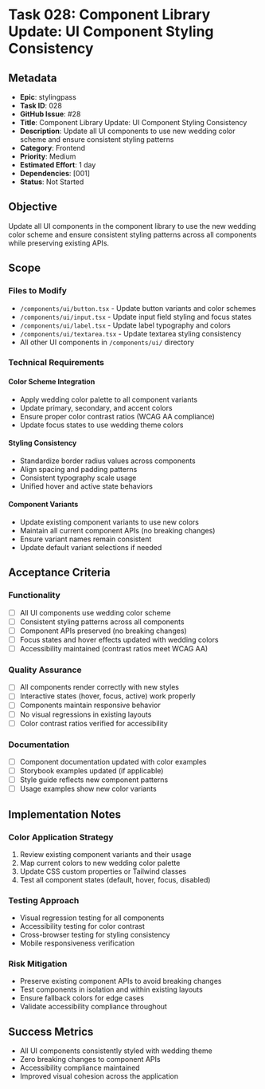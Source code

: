 # Task 028: Component Library Update: UI Component Styling Consistency

## Metadata
- **Epic**: stylingpass
- **Task ID**: 028
- **GitHub Issue**: #28
- **Title**: Component Library Update: UI Component Styling Consistency
- **Description**: Update all UI components to use new wedding color scheme and ensure consistent styling patterns
- **Category**: Frontend
- **Priority**: Medium
- **Estimated Effort**: 1 day
- **Dependencies**: [001]
- **Status**: Not Started

## Objective
Update all UI components in the component library to use the new wedding color scheme and ensure consistent styling patterns across all components while preserving existing APIs.

## Scope

### Files to Modify
- `/components/ui/button.tsx` - Update button variants and color schemes
- `/components/ui/input.tsx` - Update input field styling and focus states
- `/components/ui/label.tsx` - Update label typography and colors
- `/components/ui/textarea.tsx` - Update textarea styling consistency
- All other UI components in `/components/ui/` directory

### Technical Requirements

#### Color Scheme Integration
- Apply wedding color palette to all component variants
- Update primary, secondary, and accent colors
- Ensure proper color contrast ratios (WCAG AA compliance)
- Update focus states to use wedding theme colors

#### Styling Consistency
- Standardize border radius values across components
- Align spacing and padding patterns
- Consistent typography scale usage
- Unified hover and active state behaviors

#### Component Variants
- Update existing component variants to use new colors
- Maintain all current component APIs (no breaking changes)
- Ensure variant names remain consistent
- Update default variant selections if needed

## Acceptance Criteria

### Functionality
- [ ] All UI components use wedding color scheme
- [ ] Consistent styling patterns across all components
- [ ] Component APIs preserved (no breaking changes)
- [ ] Focus states and hover effects updated with wedding colors
- [ ] Accessibility maintained (contrast ratios meet WCAG AA)

### Quality Assurance
- [ ] All components render correctly with new styles
- [ ] Interactive states (hover, focus, active) work properly
- [ ] Components maintain responsive behavior
- [ ] No visual regressions in existing layouts
- [ ] Color contrast ratios verified for accessibility

### Documentation
- [ ] Component documentation updated with color examples
- [ ] Storybook examples updated (if applicable)
- [ ] Style guide reflects new component patterns
- [ ] Usage examples show new color variants

## Implementation Notes

### Color Application Strategy
1. Review existing component variants and their usage
2. Map current colors to new wedding color palette
3. Update CSS custom properties or Tailwind classes
4. Test all component states (default, hover, focus, disabled)

### Testing Approach
- Visual regression testing for all components
- Accessibility testing for color contrast
- Cross-browser testing for styling consistency
- Mobile responsiveness verification

### Risk Mitigation
- Preserve existing component APIs to avoid breaking changes
- Test components in isolation and within existing layouts
- Ensure fallback colors for edge cases
- Validate accessibility compliance throughout

## Success Metrics
- All UI components consistently styled with wedding theme
- Zero breaking changes to component APIs
- Accessibility compliance maintained
- Improved visual cohesion across the application